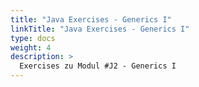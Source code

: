 ```yaml
---
title: "Java Exercises - Generics I"
linkTitle: "Java Exercises - Generics I"
type: docs
weight: 4
description: >
  Exercises zu Modul #J2 - Generics I
---
```


